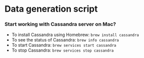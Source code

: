 # Data generation script

### Start working with Cassandra server on Mac?
  - To install Cassandra using Homebrew: `brew install cassandra`
  - To see the status of Cassandra: `brew info cassandra`
  - To start Cassandra: `brew services start cassandra`
  - To stop Cassandra: `brew services stop cassandra`
